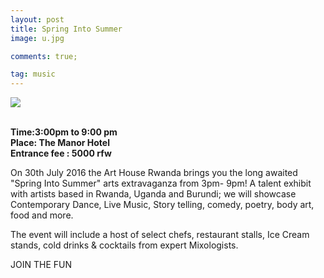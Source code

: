 ```yaml
---
layout: post
title: Spring Into Summer 
image: u.jpg

comments: true;

tag: music
---
```



<img src="{{site.github.url}}/img/u.jpg"><br>
<br>


<strong>Time:3:00pm to 9:00 pm<br>Place: The Manor Hotel<br>Entrance fee : 5000 rfw</strong>



On 30th July 2016 the Art House Rwanda brings you the long awaited "Spring Into Summer" arts extravaganza from 3pm- 9pm! A talent exhibit with artists based in Rwanda, Uganda and Burundi; we will showcase Contemporary Dance, Live Music, Story telling, comedy, poetry, body art, food and more.

The event will include a host of select chefs, restaurant stalls, Ice Cream stands, cold drinks & cocktails from expert Mixologists.

JOIN THE FUN
